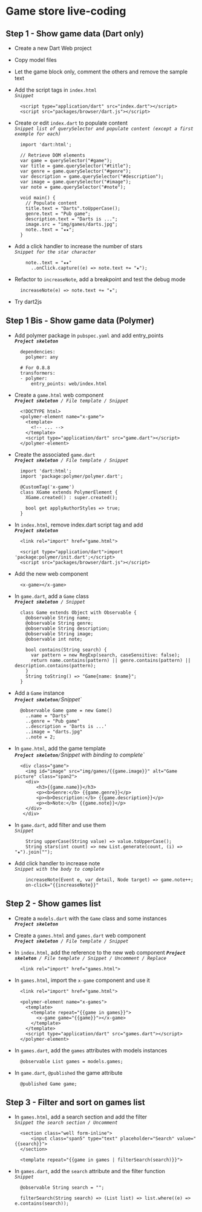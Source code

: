 Game store live-coding
======================

Step 1 - Show game data (Dart only)
------
- Create a new Dart Web project
- Copy model files
- Let the game block only, comment the others and remove the sample text
- Add the script tags in `index.html`  
  _`Snippet`_

        <script type="application/dart" src="index.dart"></script>
        <script src="packages/browser/dart.js"></script>
- Create or edit `index.dart` to populate content  
  _`Snippet list of querySelector and populate content (except a first exemple for each)`_

        import 'dart:html';
        
        // Retrieve DOM elements
        var game = querySelector("#game");
        var title = game.querySelector("#title");
        var genre = game.querySelector("#genre");
        var description = game.querySelector("#description");
        var image = game.querySelector("#image");
        var note = game.querySelector("#note");
        
        void main() {
          // Populate content
          title.text = "Darts".toUpperCase();
          genre.text = "Pub game";
          description.text = "Darts is ...";
          image.src = "img/games/darts.jpg";
          note..text = "★★";
        }
- Add a click handler to increase the number of stars  
   _`Snippet for the star character`_

          note..text = "★★"
            ..onClick.capture((e) => note.text += "★");
- Refactor to `increaseNote`, add a breakpoint and test the debug mode

        increaseNote(e) => note.text += "★";
- Try dart2js

Step 1 Bis - Show game data (Polymer)
----------
- Add polymer package in `pubspec.yaml` and add entry_points  
   _**`Project skeleton`**_

        dependencies:
          polymer: any
        
        # For 0.8.8
        transformers:
        - polymer:
            entry_points: web/index.html
- Create a `game.html` web component  
   _**`Project skeleton`**` / File template / Snippet`_

        <!DOCTYPE html>
        <polymer-element name="x-game">
          <template>
            <!-- ... -->
          </template>
          <script type="application/dart" src="game.dart"></script>
        </polymer-element>
- Create the associated `game.dart`  
   _**`Project skeleton`**` / File template / Snippet`_

        import 'dart:html';
        import 'package:polymer/polymer.dart';

        @CustomTag('x-game')
        class XGame extends PolymerElement {
          XGame.created() : super.created();

          bool get applyAuthorStyles => true;
        }
- In `index.html`, remove index.dart script tag and add  
   _**`Project skeleton`**_

        <link rel="import" href="game.html">
        
        <script type="application/dart">import 'package:polymer/init.dart';</script>
        <script src="packages/browser/dart.js"></script>
- Add the new web component

        <x-game></x-game>
- In `game.dart`, add a `Game` class  
   _**`Project skeleton`**` / Snippet`_

        class Game extends Object with Observable {
          @observable String name;
          @observable String genre;
          @observable String description;
          @observable String image;
          @observable int note;
          
          bool contains(String search) {
            var pattern = new RegExp(search, caseSensitive: false);
            return name.contains(pattern) || genre.contains(pattern) || description.contains(pattern);
          }
          String toString() => "Game{name: $name}";
        }
- Add a `Game` instance  
   _**`Project skeleton`**` / `Snippet`_

        @observable Game game = new Game()
          ..name = "Darts"
          ..genre = "Pub game"
          ..description = 'Darts is ...'
          ..image = "darts.jpg"
          ..note = 2;
- In `game.html`, add the game template  
   _**`Project skeleton`**` / `Snippet with binding to complete`_

        <div class="game">
          <img id="image" src="img/games/{{game.image}}" alt="Game picture" class="span2">
          <div>
              <h3>{{game.name}}</h3>
              <p><b>Genre:</b> {{game.genre}}</p>
              <p><b>Description:</b> {{game.description}}</p>
              <p><b>Note:</b> {{game.note}}</p>
          </div>
         </div>
- In `game.dart`, add filter and use them  
   _`Snippet`_

          String upperCase(String value) => value.toUpperCase();
          String stars(int count) => new List.generate(count, (i) => "★").join("");

- Add click handler to increase note  
   _`Snippet with the body to complete`_

          increaseNote(Event e, var detail, Node target) => game.note++;
          on-click="{{increaseNote}}"
          
Step 2 - Show games list
------
- Create a `models.dart` with the `Game` class and some instances  
   _**`Project skeleton`**_
- Create a `games.html` and `games.dart` web component   
   _**`Project skeleton`**` / File template / Snippet`_
- In `index.html`, add the reference to the new web component
   _**`Project skeleton`**` / File template / Snippet / Uncomment / Replace`_

        <link rel="import" href="games.html">
- In `games.html`, import the `x-game` component and use it

        <link rel="import" href="game.html">

        <polymer-element name="x-games">
          <template>
            <template repeat="{{game in games}}">
              <x-game game="{{game}}"></x-game>
            </template>
          </template>
          <script type="application/dart" src="games.dart"></script>
        </polymer-element>
- In `games.dart`, add the `games` attributes with models instances

        @observable List games = models.games;
- In `game.dart`, `@published` the game attribute

        @published Game game;

Step 3 - Filter and sort on games list
------
- In `games.html`, add a search section and add the filter  
   _`Snippet the search section / Uncomment`_
 
        <section class="well form-inline">
            <input class="span5" type="text" placeholder="Search" value="{{search}}">
        </section>

        <template repeat="{{game in games | filterSearch(search)}}">
- In `games.dart`, add the `search` attribute and the filter function  
   _`Snippet`_

        @observable String search = "";
        
        filterSearch(String search) => (List list) => list.where((e) => e.contains(search));
